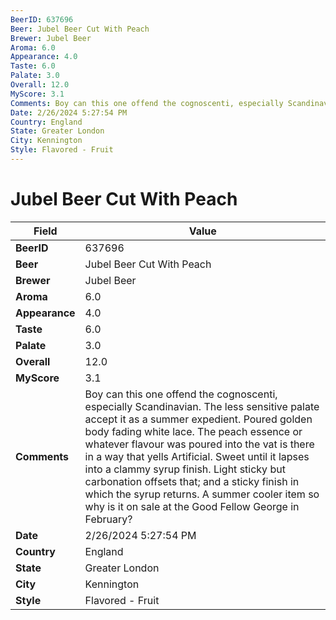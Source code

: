 ```yaml
---
BeerID: 637696
Beer: Jubel Beer Cut With Peach
Brewer: Jubel Beer
Aroma: 6.0
Appearance: 4.0
Taste: 6.0
Palate: 3.0
Overall: 12.0
MyScore: 3.1
Comments: Boy can this one offend the cognoscenti, especially Scandinavian. The less sensitive palate accept it as a summer expedient. Poured golden body fading white lace. The peach essence or whatever flavour was poured into the vat is there in a way that yells Artificial. Sweet until it lapses into a clammy syrup finish. Light sticky but carbonation offsets that; and a sticky finish in which the syrup returns. A summer cooler item so why is it on sale at the Good Fellow George in February?
Date: 2/26/2024 5:27:54 PM
Country: England
State: Greater London
City: Kennington
Style: Flavored - Fruit
---
```


# Jubel Beer Cut With Peach

| Field         | Value |
|---------------|-------|
| **BeerID** | 637696 |
| **Beer** | Jubel Beer Cut With Peach |
| **Brewer** | Jubel Beer |
| **Aroma** | 6.0 |
| **Appearance** | 4.0 |
| **Taste** | 6.0 |
| **Palate** | 3.0 |
| **Overall** | 12.0 |
| **MyScore** | 3.1 |
| **Comments** | Boy can this one offend the cognoscenti, especially Scandinavian. The less sensitive palate accept it as a summer expedient. Poured golden body fading white lace. The peach essence or whatever flavour was poured into the vat is there in a way that yells Artificial. Sweet until it lapses into a clammy syrup finish. Light sticky but carbonation offsets that; and a sticky finish in which the syrup returns. A summer cooler item so why is it on sale at the Good Fellow George in February? |
| **Date** | 2/26/2024 5:27:54 PM |
| **Country** | England |
| **State** | Greater London |
| **City** | Kennington |
| **Style** | Flavored - Fruit |
